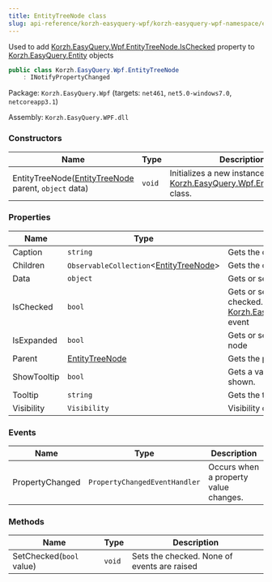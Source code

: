 ```yaml
---
title: EntityTreeNode class
slug: api-reference/korzh-easyquery-wpf/korzh-easyquery-wpf-namespace/entitytreenode-class
---
```



Used to add [Korzh.EasyQuery.Wpf.EntityTreeNode.IsChecked](/api-reference/korzh-easyquery-wpf/korzh-easyquery-wpf-namespace/entitytreenode-class) property to [Korzh.EasyQuery.Entity](/api-reference/korzh-easyquery/korzh-easyquery-namespace/entity-class) objects
```csharp
public class Korzh.EasyQuery.Wpf.EntityTreeNode
    : INotifyPropertyChanged

```
Package: `Korzh.EasyQuery.Wpf` (targets: `net461`, `net5.0-windows7.0`, `netcoreapp3.1`)

Assembly: `Korzh.EasyQuery.WPF.dll`

### Constructors

| Name | Type | Description | 
| --- | --- | --- | 
| EntityTreeNode([EntityTreeNode](/api-reference/korzh-easyquery-wpf/korzh-easyquery-wpf-namespace/entitytreenode-class) parent, `object` data) | `void` | Initializes a new instance of the [Korzh.EasyQuery.Wpf.EntityTreeNode](/api-reference/korzh-easyquery-wpf/korzh-easyquery-wpf-namespace/entitytreenode-class) class. | 


### Properties

| Name | Type | Description | 
| --- | --- | --- | 
| Caption | `string` | Gets the caption of this entity. | 
| Children | `ObservableCollection`&lt;[EntityTreeNode](/api-reference/korzh-easyquery-wpf/korzh-easyquery-wpf-namespace/entitytreenode-class)&gt; | Gets the children. | 
| Data | `object` | Gets or sets the data associated with this entity; | 
| IsChecked | `bool` | Gets or sets a value indicating whether this instance is checked. Raises [Korzh.EasyQuery.Wpf.EntityTreeNode.PropertyChanged](/api-reference/korzh-easyquery-wpf/korzh-easyquery-wpf-namespace/entitytreenode-class) event | 
| IsExpanded | `bool` | Gets or sets expanded state of associated treeview node | 
| Parent | [EntityTreeNode](/api-reference/korzh-easyquery-wpf/korzh-easyquery-wpf-namespace/entitytreenode-class) | Gets the parent. | 
| ShowTooltip | `bool` | Gets a value indicating whether the tooltip should be shown. | 
| Tooltip | `string` | Gets the tooltip. | 
| Visibility | `Visibility` | Visibility of the check entity | 


### Events

| Name | Type | Description | 
| --- | --- | --- | 
| PropertyChanged | `PropertyChangedEventHandler` | Occurs when a property value changes. | 


### Methods

| Name | Type | Description | 
| --- | --- | --- | 
| SetChecked(`bool` value) | `void` | Sets the checked. None of events are raised |